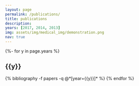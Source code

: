 ```yaml
---
layout: page
permalink: /publications/
title: publications
description: 
years: [2017, 2014, 2013]
img: assets/img/medical_img/demonstration.png
nav: true
---
```

<!-- _pages/publications.md -->
<div class="publications">

{%- for y in page.years %}
  <h2 class="year">{{y}}</h2>
  {% bibliography -f papers -q @*[year={{y}}]* %}
{% endfor %}

</div>
